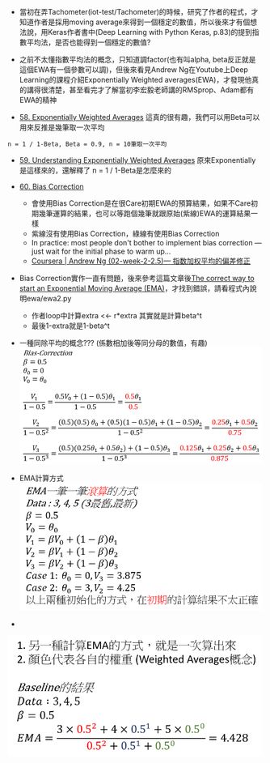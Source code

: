 * 當初在弄Tachometer(iot-test/Tachometer)的時候，研究了作者的程式，才知道作者是採用moving average來得到一個穩定的數值，所以後來才有個想法說，用Keras作者書中(Deep Learning with Python Keras, p.83)的提到指數平均法，是否也能得到一個穩定的數值?

* 之前不太懂指數平均法的概念，只知道調factor(也有叫alpha, beta反正就是這個EWA有一個參數可以調)，但後來看見Andrew Ng在Youtube上Deep Learning的課程介紹Exponentially Weighted averages(EWA)，才發現他真的講得很清楚，甚至看完才了解當初李宏毅老師講的RMSprop、Adam都有EWA的精神

* [58. Exponentially Weighted Averages](https://www.youtube.com/watch?v=wJBcz7FyLzg)
這真的很有趣，我們可以用Beta可以用來反推是幾筆取一次平均
```
n = 1 / 1-Beta, Beta = 0.9, n = 10筆取一次平均
```

* [59. Understanding Exponentially Weighted Averages](https://www.youtube.com/watch?v=WJb-QVd54vw)
原來Exponentially是這樣來的，還解釋了 n = 1 / 1-Beta是怎麼來的

* [60. Bias Correction](https://www.youtube.com/watch?v=Zs4qJN-I5Kk)
    * 會使用Bias Correction是在很Care初期EWA的預算結果，如果不Care初期幾筆運算的結果，也可以等跑個幾筆就跟原始(紫線)EWA的運算結果一樣
    * 紫線沒有使用Bias Correction，綠線有使用Bias Correction
    * In practice: most people don't bother to implement bias correction — just wait for the initial phase to warm up...
    * [Coursera | Andrew Ng (02-week-2-2.5)— 指数加权平均的偏差修正](http://blog.csdn.net/JUNJUN_ZHAO/article/details/79099040)

* Bias Correction實作一直有問題，後來參考這篇文章後[The correct way to start an Exponential Moving Average (EMA)](https://blog.fugue88.ws/archives/2017-01/The-correct-way-to-start-an-Exponential-Moving-Average-EMA)，才找到錯誤，請看程式內說明ewa/ewa2.py
    * 作者loop中計算extra <<- r*extra 其實就是計算beta^t
    * 最後1-extra就是1-beta^t

* 一種同除平均的概念??? (係數相加後等同分母的數值，有趣)
![alt text](https://github.com/JiaMauJian/iot-test/blob/master/Exponentially%20Weighted%20Averages/bias-correction.png)

* EMA計算方式
![alt text](https://github.com/JiaMauJian/iot-test/blob/master/Exponentially%20Weighted%20Averages/EMA%E8%A8%88%E7%AE%971.png)
* 
![alt text](https://github.com/JiaMauJian/iot-test/blob/master/Exponentially%20Weighted%20Averages/EMA%E8%A8%88%E7%AE%972.png)
